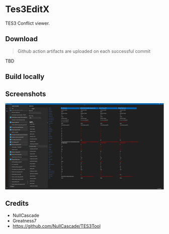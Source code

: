 # Tes3EditX

TES3 Conflict viewer.

## Download
>
> Github action artifacts are uploaded on each successful commit

TBD

## Build locally

## Screenshots

![screenshot](/assets/Screenshot%202023-08-02%20171546.png)

## Credits

- NullCascade
- Greatness7
- <https://github.com/NullCascade/TES3Tool>
